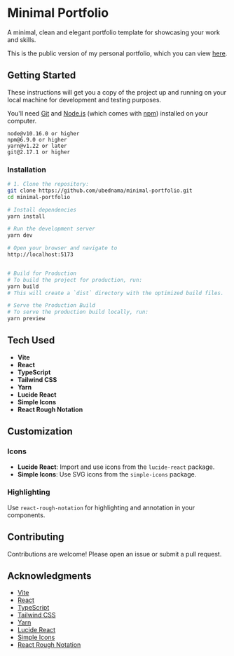 # Minimal Portfolio

A minimal, clean and elegant portfolio template for showcasing your work and skills.

This is the public version of my personal portfolio, which you can view [here](https://ubednama.netlify.app/).

## Getting Started

These instructions will get you a copy of the project up and running on your local machine for development and testing purposes.

You'll need [Git](https://git-scm.com) and [Node.js](https://nodejs.org/en/download/) (which comes with [npm](http://npmjs.com)) installed on your computer.

```text
node@v10.16.0 or higher
npm@6.9.0 or higher
yarn@v1.22 or later
git@2.17.1 or higher
```

### Installation

```bash
# 1. Clone the repository:
git clone https://github.com/ubednama/minimal-portfolio.git
cd minimal-portfolio

# Install dependencies
yarn install

# Run the development server
yarn dev

# Open your browser and navigate to
http://localhost:5173


# Build for Production
# To build the project for production, run:
yarn build
# This will create a `dist` directory with the optimized build files.

# Serve the Production Build
# To serve the production build locally, run:
yarn preview
```

## Tech Used

- **Vite**
- **React**
- **TypeScript**
- **Tailwind CSS**
- **Yarn**
- **Lucide React**
- **Simple Icons**
- **React Rough Notation**

## Customization

### Icons

- **Lucide React**: Import and use icons from the `lucide-react` package.
- **Simple Icons**: Use SVG icons from the `simple-icons` package.

### Highlighting

Use `react-rough-notation` for highlighting and annotation in your components.

## Contributing

Contributions are welcome! Please open an issue or submit a pull request.

## Acknowledgments

- [Vite](https://vitejs.dev/)
- [React](https://reactjs.org/)
- [TypeScript](https://www.typescriptlang.org/)
- [Tailwind CSS](https://tailwindcss.com/)
- [Yarn](https://yarnpkg.com/)
- [Lucide React](https://lucide.dev/)
- [Simple Icons](https://simpleicons.org/)
- [React Rough Notation](https://roughnotation.com/)
